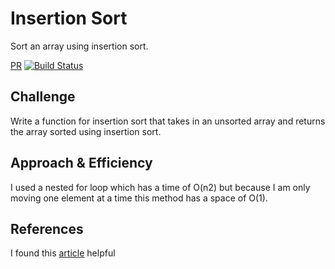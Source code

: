 # Insertion Sort
Sort an array using insertion sort.

[PR](https://github.com/etrainor/data-structures-and-algorithms/pull/60)
[![Build Status](https://www.travis-ci.com/etrainor/data-structures-and-algorithms.svg?branch=master)](https://www.travis-ci.com/etrainor/data-structures-and-algorithms)

## Challenge
Write a function for insertion sort that takes in an unsorted array and returns the array sorted using insertion sort.

## Approach & Efficiency
I used a nested for loop which has a time of O(n2) but because I am only moving one element at a time this method has a space of O(1).

## References
I found this [article](https://initjs.org/insertion-sort-in-javascript-6c48563b4643) helpful
